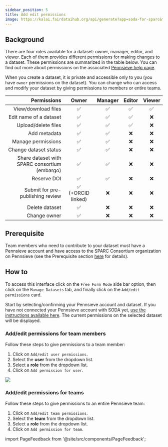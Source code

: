 ```yaml
---
sidebar_position: 5
title: Add edit permissions
image: https://kalai.fairdataihub.org/api/generate?app=soda-for-sparc&title=Add%2Fedit%20permissions&description=Manage%20Dataset
---
```


## Background

There are four roles available for a dataset: owner, manager, editor, and viewer. Each of them provides different permissions for making changes to a dataset. These permissions are summarized in the table below. You can find out more about permissions on the associated [Pennsieve help page](https://docs.pennsieve.io/docs/dataset-permissions).

When you create a dataset, it is private and accessible only to you (you have `owner` permissions on the dataset). You can change who can access and modify your dataset by giving permissions to members or entire teams.

|                                   Permissions |       Owner        | Manager | Editor | Viewer |
| --------------------------------------------: | :----------------: | :-----: | :----: | :----: |
|                           View/download files |         ✅         |   ✅    |   ✅   |   ✅   |
|                        Edit name of a dataset |         ✅         |   ✅    |   ✅   |   ❌   |
|                           Upload/delete files |         ✅         |   ✅    |   ✅   |   ❌   |
|                                  Add metadata |         ✅         |   ✅    |   ❌   |   ❌   |
|                            Manage permissions |         ✅         |   ✅    |   ❌   |   ❌   |
|                         Change dataset status |         ✅         |   ✅    |   ❌   |   ❌   |
| Share dataset with SPARC consortium (embargo) |         ✅         |   ✅    |   ❌   |   ❌   |
|                                   Reserve DOI |         ✅         |   ✅    |   ❌   |   ❌   |
|              Submit for pre-publishing review | ✅ (+ORCID linked) |   ❌    |   ❌   |   ❌   |
|                                Delete dataset |         ✅         |   ❌    |   ❌   |   ❌   |
|                                  Change owner |         ✅         |   ❌    |   ❌   |   ❌   |

## Prerequisite

Team members who need to contribute to your dataset must have a Pennsieve account and have access to the SPARC Consortium organization on Pennsieve (see the Prerequisite section [here](../manage-dataset/connect-your-pennsieve-account-with-soda) for details).

## How to

To access this interface click on the `Free Form Mode` side bar option, then click on the `Manage Datasets` tab, and finally click on the `Add/edit permissions` card.

Start by selecting/confirming your Pennsieve account and dataset. If you have not connected your Pennsieve account with SODA yet, [use the instructions available here](./connect-your-pennsieve-account-with-soda). The current permissions on the selected dataset will be displayed.

### Add/edit permissions for team members

Follow these steps to give permissions to a team member:

1. Click on `Add/edit user permissions`.
2. Select the **user** from the dropdown list.
3. Select a **role** from the dropdown list.
4. Click on `Add permission for user`.

![](https://github.com/fairdataihub/SODA-for-SPARC/blob/main/docs/documentation/Manage-datasets/Manage-permissions/add-permissions.gif?raw=true)

### Add/edit permissions for teams

Follow these steps to give permissions to an entire Pennsieve team:

1. Click on `Add/edit team permissions`.
2. Select the **team** from the dropdown list.
3. Select a **role** from the dropdown list.
4. Click on `Add permission for team`.

import PageFeedback from '@site/src/components/PageFeedback';

<PageFeedback />
